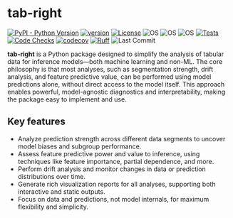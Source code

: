 # tab-right

[![PyPI - Python Version](https://img.shields.io/pypi/pyversions/tab-right)](https://pypi.org/project/tab-right/)
[![version](https://img.shields.io/pypi/v/tab-right)](https://pypi.org/project/tab-right/)
[![License](https://img.shields.io/:license-MIT-blue.svg)](https://opensource.org/licenses/MIT)
![OS](https://img.shields.io/badge/ubuntu-blue?logo=ubuntu)
![OS](https://img.shields.io/badge/win-blue?logo=windows)
![OS](https://img.shields.io/badge/mac-blue?logo=apple)
[![Tests](https://github.com/DanielAvdar/tab-right/actions/workflows/ci.yml/badge.svg)](https://github.com/DanielAvdar/tab-right/actions/workflows/ci.yml)
[![Code Checks](https://github.com/DanielAvdar/tab-right/actions/workflows/code-checks.yml/badge.svg)](https://github.com/DanielAvdar/tab-right/actions/workflows/code-checks.yml)
[![codecov](https://codecov.io/gh/DanielAvdar/tab-right/graph/badge.svg?token=N0V9KANTG2)](https://codecov.io/gh/DanielAvdar/tab-right)
[![Ruff](https://img.shields.io/endpoint?url=https://raw.githubusercontent.com/astral-sh/ruff/main/assets/badge/v2.json)](https://github.com/astral-sh/ruff)
![Last Commit](https://img.shields.io/github/last-commit/DanielAvdar/tab-right/main)

**tab-right** is a Python package designed to simplify the analysis of tabular data for inference models—both machine learning and non-ML. The core philosophy is that most analyses, such as segmentation strength, drift analysis, and feature predictive value, can be performed using model predictions alone, without direct access to the model itself. This approach enables powerful, model-agnostic diagnostics and interpretability, making the package easy to implement and use.

## Key features
- Analyze prediction strength across different data segments to uncover model biases and subgroup performance.
- Assess feature predictive power and value to inference, using techniques like feature importance, partial dependence, and more.
- Perform drift analysis and monitor changes in data or prediction distributions over time.
- Generate rich visualization reports for all analyses, supporting both interactive and static outputs.
- Focus on data and predictions, not model internals, for maximum flexibility and simplicity.

